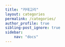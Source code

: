 ```yaml
---
title: "카테고리"
layout: categories
permalink: /categories/
author_profile: true
sibling-post_ignore: true
sidebar: 
    nav: "docs"
---
```

